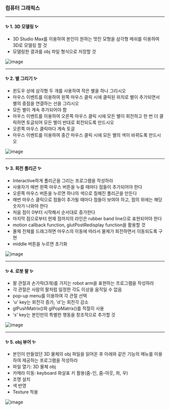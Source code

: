 ### 컴퓨터 그래픽스


***

#### ✨ 1. 3D 모델링 ✨

- 3D Studio Max를 이용하여 본인이 원하는 멋진 모형을 삼각형 메쉬를 이용하여 3D로 모델링 할 것
- 모델링한 결과를 obj 파일 형식으로 저장할 것

![image](https://user-images.githubusercontent.com/85846475/122613314-9b6ee880-d0bf-11eb-8335-a7265dc9ccbd.png)



***

#### ✨ 2. 별 그리기 ✨

- 윈도우 상에 삼각형 두 개를 사용하여 작은 별을 하나 그리시오
- 마우스 이벤트를 이용하여 왼쪽 마우스 클릭 시에 클릭된 위치로 별이 추가되면서 별의 중점을 연결하는 선을 그리시오
- 모든 별이 계속 추가되어야 함
- 마우스 이벤트를 이용하여 오른쪽 마우스 클릭 시에 모든 별이 회전하고 한 번 더 클릭하면 토글되어 모든 별이 반대로 회전되도록 만드시오
- 오른쪽 마우스 클릭마다 계속 토글
- 마우스 이벤트를 이용하여 중간 마우스 클릭 시에 모든 별의 색이 바뀌도록 만드시오

![image](https://user-images.githubusercontent.com/85846475/122613634-251eb600-d0c0-11eb-916f-04d1ba4bbfcd.png)


***

#### ✨ 3. 회전 폴리곤 ✨

- Interactive하게 폴리곤을 그리는 프로그램을 작성하라
- 사용자가 매번 왼쪽 마우스 버튼을 누를 때마다 점들이 추가되어야 한다
- 오른쪽 마우스 버튼을 누르면 하나의 색으로 칠해진 폴리곤을 만든다
- 매번 마우스 클릭으로 점들이 추가될 때마다 점들이 보여야 하고, 점의 위에는 해당 숫자가 나와야 한다
- 처음 점이 0부터 시작해서 순서대로 증가한다
- 마지막 점으로부터 현재 점까지의 라인은 rubber band line으로 표현되어야 한다
- motion callback function, glutPostRedisplay function을 활용할 것
- 물체 전체를 드래그하면 마우스의 이동에 따라서 물체가 회전하면서 이동되도록 구현
- middle 버튼을 누르면 초기화

![image](https://user-images.githubusercontent.com/85846475/122614339-6d8aa380-d0c1-11eb-91ac-d5eca993a977.png)


***

#### ✨ 4. 로봇 팔 ✨

- 팔 관절과 손가락(3개)를 가지는 robot arm을 표현하는 프로그램을 작성하라
- 각 관절은 사람의 팔처럼 일정한 각도 이상을 움직일 수 없음
- pop-up menu를 이용하여 각 관절 선택
- 'u' key는 회전각 증가, 'd'는 회전각 감소
- glPushMatrix()와 glPopMatrix()를 적절히 사용
- 's' key는 본인만의 특별한 행동을 창조적으로 추가할 것

![image](https://user-images.githubusercontent.com/85846475/122614597-ed187280-d0c1-11eb-8cc5-fbafbedc6310.png)


***

#### ✨ 5. obj 뷰어 ✨

- 본인이 만들었던 3D 물체의 obj 파일을 읽어온 후 아래와 같은 기능의 메뉴를 이용하여 제공하는 프로그램을 작성하라
- 파일 열기: 3D 물체 obj
- 카메라 이동: keyboard 화살표 키 활용(줌-인, 줌-아웃, 좌, 우)
- 조명 설치
- 색 반영
- Texture 적용

![image](https://user-images.githubusercontent.com/85846475/122614825-57c9ae00-d0c2-11eb-9176-9e73a56e521f.png)





